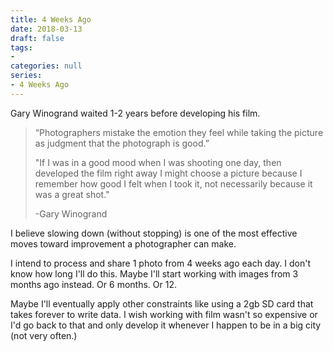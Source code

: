 ```yaml
---
title: 4 Weeks Ago
date: 2018-03-13
draft: false
tags:
-
categories: null
series: 
- 4 Weeks Ago
---
```

Gary Winogrand waited 1-2 years before developing his film.

> “Photographers mistake the emotion they feel while taking the picture as judgment that the photograph is good.”
>
> "If I was in a good mood when I was shooting one day, then developed the film right away I might choose a picture because I remember how good I felt when I took it, not necessarily because it was a great shot."
>
> -Gary Winogrand

I believe slowing down (without stopping) is one of the most effective moves toward improvement a photographer can make.

I intend to process and share 1 photo from 4 weeks ago each day. I don't know how long I'll do this. Maybe I'll start working with images from 3 months ago instead. Or 6 months. Or 12.

Maybe I'll eventually apply other constraints like using a 2gb SD card that takes forever to write data. I wish working with film wasn't so expensive or I'd go back to that and only develop it whenever I happen to be in a big city (not very often.)